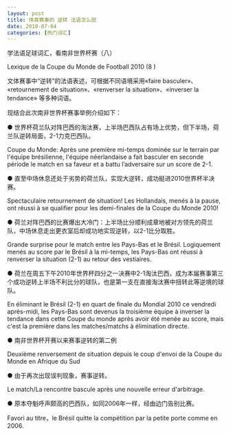 ```yaml
---
layout: post
title: 体育赛事的 逆转 法语怎么説
date: 2010-07-04
categories: [热门词汇]  
---
```


学法语足球词汇，看南非世界杯赛（八）

Lexique de la Coupe du Monde de Football 2010 (8 )



文体赛事中“逆转”的法语表述，可根据不同语境采用«faire basculer»、 «retournement de situation»、«renverser la situation»、«inverser la tendance» 等多种词语。

现结合此次南非世界杯赛事举例介绍如下：

● 世界杯荷兰队对阵巴西的淘汰赛，上半场巴西队占有场上优势，但下半场，荷兰队逆转局面，2-1力克巴西队‎。

Coupe du Monde: Après une première mi-temps dominée sur le terrain par l'équipe brésilienne, l'équipe néerlandaise a fait basculer en seconde période le match en sa faveur et a battu l’adversaire sur un score de 2-1.

● 直至中场休息还处于劣势的荷兰队，实现大逆转，成功挺进2010世界杯半决赛。

Spectaculaire retournement de situation! Les Hollandais, menés à la pause, ont réussi à se qualifier pour les demi-finales de la Coupe du Monde 2010!

● 荷兰对阵巴西的比赛爆出大冷门：上半场比分顺利成章地被对方领先的荷兰队，中场休息走出更衣室后却成功地实现逆转，以2-1比分取胜。

Grande surprise pour le match entre les Pays-Bas et le Brésil. Logiquement menés au score par le Brésil à la mi-temps, les Pays-Bas ont réussi à renverser la situation (2-1) au retour des vestiaires.

● 荷兰在周五下午2010年世界杯四分之一决赛中2-1淘汰巴西，成为本届赛事第三个成功逆转上半场不利比分的球队，也是第一支在直接淘汰赛中扭转此等逆境的球队。

En éliminant le Brésil (2-1) en quart de finale du Mondial 2010 ce vendredi après-midi, les Pays-Bas sont devenus la troisième équipe à inverser la tendance dans cette Coupe du monde après avoir été menée au score, mais c'est la première dans les matches/matchs à élimination directe.

● 南非世界杯开赛以来赛事逆转的第二例

Deuxième renversement de situation depuis le coup d'envoi de la Coupe du Monde en Afrique du Sud

● 由于再次出现误判现象，赛事逆转。

Le match/La rencontre bascule après une nouvelle erreur d'arbitrage.

● 原本夺魁呼声颇高的巴西队，如同2006年一样，经由边门告别比赛。

Favori au titre，le Brésil quitte la compétition par la petite porte comme en 2006.
